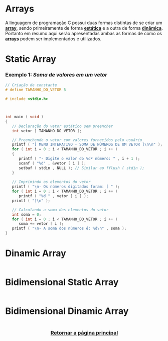 # Arrays

A linguagem de programação C possui duas formas distintas de se criar um <a href="Arrays.md" title="vetor ou uma matriz">**array**</a>, sendo primeiramente de forma <a href="Arrays.md" title="o vetor/matriz possui um tamanho máximo fixo">**estática**</a> e a outra de forma <a href="Arrays.md" title="o vetor/matriz pode ser expandido ou reduzido">**dinâmica**</a>. Portanto em resumo aqui serão apresentadas ambas as formas de como os <a href="Arrays.md" title="vetores/matrizes">**arrays**</a> podem ser implementados e utilizados. 


# Static Array

### Exemplo 1: *Soma de valores em um vetor*
```main.c
// Criação de constante
# define TAMANHO_DO_VETOR 5

# include <stdio.h>



int main ( void )
{
   // Declaração do vetor estático sem preencher
   int vetor [ TAMANHO_DO_VETOR ];

   // Preenchendo o vetor com valores fornecidos pelo usuário
   printf ( "[ MENU INTERATIVO - SOMA DE NÚMEROS DE UM VETOR ]\n\n" );
   for ( int i = 0 ; i < TAMANHO_DO_VETOR ; i ++ )
   {
      printf ( "- Digite o valor do %dº número: " , i + 1 );
      scanf ( "%d" , &vetor [ i ] );
      setbuf ( stdin , NULL ); // Similar ao fflush ( stdin );
   }
   
   // Imprimindo os elementos do vetor
   printf ( "\n- Os números digitados foram: [ " );
   for ( int i = 0 ; i < TAMANHO_DO_VETOR ; i ++ ) 
      printf ( "%d " , vetor [ i ] );
   printf ( "]\n" );

   // Calculando a soma dos elementos do vetor
   int soma = 0;
   for ( int i = 0 ; i < TAMANHO_DO_VETOR ; i ++ ) 
      soma += vetor [ i ];
   printf ( "\n- A soma dos números é: %d\n" , soma );
}
```

# Dinamic Array
```main.c
```

# Bidimensional Static Array
```main.c
```

# Bidimensional Dinamic Array
```main.c
```

<h3 align="center"> <a href="https://github.com/AllisonJunior/Estruturas_de_Dados" title=""> Retornar a página principal </a> </h3>
